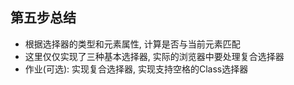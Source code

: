 ## 第五步总结

- 根据选择器的类型和元素属性, 计算是否与当前元素匹配
- 这里仅仅实现了三种基本选择器, 实际的浏览器中要处理复合选择器
- 作业(可选): 实现复合选择器, 实现支持空格的Class选择器